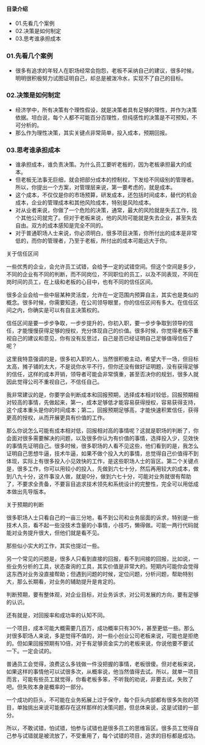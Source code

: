 #### 目录介绍
- 01.先看几个案例
- 02.决策是如何制定
- 03.思考谁承担成本


### 01.先看几个案例
- 很多有追求的年轻人在职场经常会抱怨，老板不采纳自己的建议，很多时候，明明很积极努力试图证明自己，却总是被泼冷水，实现不了自己的目标。



### 02.决策是如何制定
- 经济学中，所有决策有个理性假设，就是决策者具有足够的理性，并作为决策依据。坦白说，每个人都不可能百分百理性，但纯感性的决策是不可预知，不可分析的。
- 那么作为理性决策，其实关键点非常简单，投入成本，预期回报。


### 03.思考谁承担成本
- 谁承担成本，谁负责决策。为什么员工要听老板的，因为老板承担最大的成本。
- 但老板无法事无巨细，就会把部分成本的控制权，下发给不同级别的管理者。所以，你提出一个方案，对管理层来说，第一要考虑的，就是成本。
- 这个成本，不仅仅是你的市场预算，研发成本，还包括时间成本，替代的机会成本，企业的管理成本和其他风险成本，特别是风险成本。
- 对从业者来说，你做了一个危险的决策，通常，最大的风险就是失去工作，找个其他公司就完了。但对于老板来说，他的风险可能就是失去企业，甚至失去自由。双方的成本感知是完全不同的。
- 对于普通职场人士来说，你必须明白，很多项目决策，你所付出的成本是非常低的，而你的管理者，乃至于老板，所付出的成本可能远大于你。


关于信任区间

一些优秀的企业，会允许员工试错，会给予一定的试错空间。但这个空间是多少，不同的企业有不同的判断，而不同岗位，不同职位的员工，以及不同表现，不同在岗时间的员工，在上级和老板的心目中，也有不同的信任区间。

很多企业会给一些中层某种灵活度，允许在一定范围内预算自主，其实也是类似的概念。很多时候，你需要知道，在公司领导眼里，你的信任区间有多大。在信任区间之内，你确实是可以有自主决策权的。

信任区间是要一步步争取，一步步提升的，你初入职，要一步步争取到领导的信任，才能慢慢获得足够的授权，充分体现自己的价值。很多时候，你觉得老板不重视自己的建议和意见，你有没有反思过，自己是否已经证明自己足够值得信任了呢？

这里我特意强调的是，很多初入职的人，当然很积极主动，希望大干一场，但目标太高，摊子铺的太大，不是说你水平不行，但你还没有做好证明题，没有获得足够的信任，这样的成本开销，领导者可能会非常慎重，甚至否决你的规划，很多人就因此觉得公司不重视自己，不信任自己。

我非常建议的是，你要学会判断成本和回报预期，选择成本相对较低，回报预期相对较高的事情，先做起来，第一，成本足够低才能容易获得授权，容易获得支持，这个成本重头是你的时间成本；第二，回报预期足够高，才能快速积累信任，获得更高的授权，从而开展更具有价值的工作。

那么你说怎么可能有成本相对低，回报相对高的事情呢？这就是职场的判断了，你会面对很多需要解决的问题，以及很多你认为有价值的事情，选择投入少，见效快的事情先证明自己。很多时候，很多职场的人看不见这些，他们看到的是，我怎么证明自己思想牛逼，技术牛逼，如果不做个投入大的事情，总觉得自己价值得不到体现，实际上有很多投入小见效快的工作，是这些职场人士的盲区。第二个关键点是，很多工作，你可以用较小的投入，先做到六七十分，然后再用较大的成本，做到八九十分，这件事没人做，就是0分，做到六七十分，可能对业务就很有帮助了，不要求全责备，不要盲目追求技术领先和系统设计的完整性，完全可以用低成本做出先导版本。

关于预期的判断

很多职场人士只看自己的一亩三分地，看不到公司和业务层面的诉求，特别是一些技术人员，看不起一些没技术含量的小事情，小技巧，懒得做。可能一两行代码就能对业务提升很大，但他们就是看不见。

那些似小实大的工作，其实也提过一些。

另一个常见的问题是，很多人只看到直接的回报，看不到间接的回报，比如说，一些业务分析的工具，状态查询的工具，其实价值是非常大的。短期内可能你会觉得这东西对业务没直接帮助；但遇到问题的时候，定位问题，分析问题，帮助特别大，那么长期看，对业务的辅助提升是肯定的。

判断预期，要有整体观，对企业目标，对业务诉求，对公司发展的方向，要有足够的认识。

还有就是，对回报率和成功率的认知不同。

一个项目，成本可能大概需要几百万，成功概率只有30%，甚至更低一些。那么对很多职场人来说，多是觉得不值的，对一些小创业公司老板来说，可能也是拒绝的。但如果回报预期有10倍，对于有足够资金实力的老板来说，你说他要不要试一下。一定会试的。

普通员工会觉得，浪费这么多钱做一件没把握的事情，老板很傻。但对老板来说，如果这样的事情他可以试很多次，从概率说，他当然值得去试。所以，就单一项目而言，可能有些员工就觉得，你看老板多笨，不听我的劝说，非要去试，失败了吧。但失败本身是概率的一部分。

一个成功的巨头，不可能在业务拓展上过于保守，每个巨头内部都有很多失败的项目，单独挑出来说可能都存在这样那样的决策问题，但总体来说，这是试错的一部分。

所以，不敢试错，怕试错，怕参与试错也是很多员工的思维盲区。很多员工觉得自己参与试错就是被流放了，不受重用了，每个试错的项目，追求的目标都是成功。














